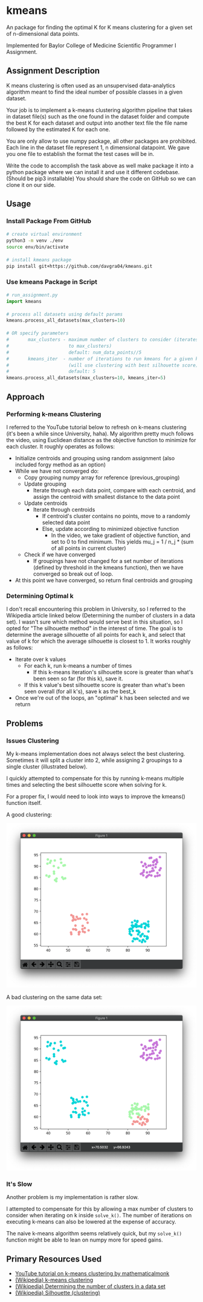 kmeans
======

An package for finding the optimal K for K means clustering for a given set of n-dimensional data points.

Implemented for Baylor College of Medicine Scientific Programmer I Assignment.

## Assignment Description

K means clustering is often used as an unsupervised data-analytics algorithm meant to find the ideal number of possible classes in a given dataset.

Your job is to implement a k-means clustering algorithm pipeline that takes in dataset file(s) such as the one found in the dataset folder and compute the best K for each dataset and output into another text file the file name followed by the estimated K for each one.

You are only allow to use numpy package, all other packages are prohibited.
Each line in the dataset file represent 1, n dimensional datapoint. We gave you one file to establish the format the test cases will be in.

Write the code to accomplish the task above as well make package it into a python package where we can install it and use it different codebase. (Should be pip3 installable)
You should share the code on GitHub so we can clone it on our side.

## Usage

### Install Package From GitHub

```bash
# create virtual environment
python3 -m venv ./env
source env/bin/activate

# install kmeans package
pip install git+https://github.com/davgra04/kmeans.git
```

### Use kmeans Package in Script

```python
# run_assignment.py
import kmeans

# process all datasets using default params
kmeans.process_all_datasets(max_clusters=10)

# OR specify parameters
#       max_clusters - maximum number of clusters to consider (iterates from 2 
#                      to max_clusters)
#                      default: num_data_points//5
#       kmeans_iter  - number of iterations to run kmeans for a given k
#                      (will use clustering with best silhouette score)
#                      default: 5
kmeans.process_all_datasets(max_clusters=10, kmeans_iter=5)
```

## Approach

### Performing k-means Clustering

I referred to the YouTube tutorial below to refresh on k-means clustering (it's been a while since University, haha). My algorithm pretty much follows the video, using Euclidean distance as the objective function to minimize for each cluster. It roughly operates as follows:

* Initialize centroids and grouping using random assignment (also included forgy method as an option)
* While we have not converged do:
  * Copy grouping numpy array for reference (previous_grouping)
  * Update grouping
    * Iterate through each data point, compare with each centroid, and assign the centroid with smallest distance to the data point
  * Update centroids
    * Iterate through centroids
      * If centroid's cluster contains no points, move to a randomly selected data point
      * Else, update according to minimized objective function
        * In the video, we take gradient of objective function, and set to 0 to find minimum. This yields mu_j = 1 / n_j * (sum of all points in current cluster)
  * Check if we have converged
    * If groupings have not changed for a set number of iterations (defined by threshold in the kmeans function), then we have converged so break out of loop.
* At this point we have converged, so return final centroids and grouping

### Determining Optimal k

I don't recall encountering this problem in University, so I referred to the Wikipedia article linked below (Determining the number of clusters in a data set). I wasn't sure which method would serve best in this situation, so I opted for "The silhouette method" in the interest of time. The goal is to determine the average silhouette of all points for each k, and select that value of k for which the average silhouette is closest to 1. It works roughly as follows:

* Iterate over k values
  * For each k, run k-means a number of times
    * If this k-means iteration's silhouette score is greater than what's been seen so far (for this k), save it.
  * If this k value's best silhouette score is greater than what's been seen overall (for all k's), save k as the best_k
* Once we're out of the loops, an "optimal" k has been selected and we return


## Problems

### Issues Clustering

My k-means implementation does not always select the best clustering. Sometimes it will split a cluster into 2, while assigning 2 groupings to a single cluster (illustrated below). 

I quickly attempted to compensate for this by running k-means multiple times and selecting the best silhouette score when solving for k.

For a proper fix, I would need to look into ways to improve the kmeans() function itself.

A good clustering:

![](img/good.png)

A bad clustering on the same data set:

![](img/bad.png)

### It's Slow

Another problem is my implementation is rather slow. 

I attempted to compensate for this by allowing a max number of clusters to consider when iterating on k inside `solve_k()`. The number of iterations on executing k-means can also be lowered at the expense of accuracy.

The naive k-means algorithm seems relatively quick, but my `solve_k()` function might be able to lean on numpy more for speed gains.

## Primary Resources Used

* [YouTube tutorial on k-means clustering by 
mathematicalmonk](https://www.youtube.com/watch?v=0MQEt10e4NM)
* [(Wikipedia) k-means clustering](https://en.wikipedia.org/wiki/K-means_clustering)
* [(Wikipedia) Determining the number of clusters in a data set](https://en.wikipedia.org/wiki/Determining_the_number_of_clusters_in_a_data_set)
* [(Wikipedia) Silhouette (clustering)](https://en.wikipedia.org/wiki/Silhouette_(clustering))

